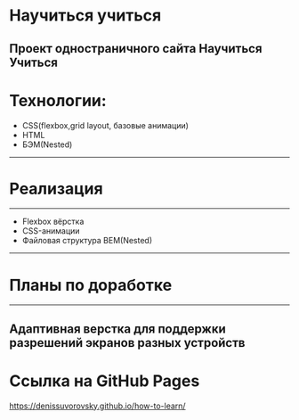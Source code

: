 # Научиться учиться
Проект одностраничного сайта Научиться Учиться 
------
 # Технологии: 
* CSS(flexbox,grid layout, базовые анимации)
* HTML
* БЭМ(Nested)
------
# Реализация
------
* Flexbox вёрстка
* CSS-анимации
* Файловая структура BEM(Nested)
------
# Планы по доработке
------
Адаптивная верстка для поддержки разрешений экранов разных устройств
------
# Ссылка на GitHub Pages
https://denissuvorovsky.github.io/how-to-learn/
